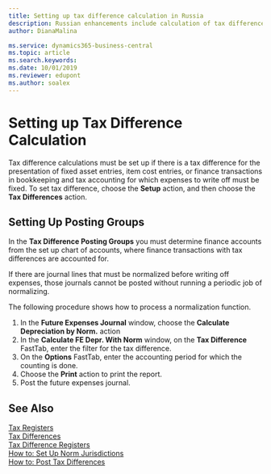 ```yaml
---
title: Setting up tax difference calculation in Russia
description: Russian enhancements include calculation of tax differences for fixed assets.
author: DianaMalina

ms.service: dynamics365-business-central
ms.topic: article
ms.search.keywords:
ms.date: 10/01/2019
ms.reviewer: edupont
ms.author: soalex
---
```


# Setting up Tax Difference Calculation

Tax difference calculations must be set up if there is a tax difference for the presentation of fixed asset entries, item cost entries, or finance transactions in bookkeeping and tax accounting for which expenses to write off must be fixed. To set tax difference, choose the **Setup** action, and then choose the **Tax Differences** action.

## Setting Up Posting Groups

In the **Tax Difference Posting Groups** you must determine finance accounts from the set up chart of accounts, where finance transactions with tax differences are accounted for.

If there are journal lines that must be normalized before writing off expenses, those journals cannot be posted without running a periodic job of normalizing.

The following procedure shows how to process a normalization function.

1. In the **Future Expenses Journal** window, choose the **Calculate Depreciation by Norm.** action
2. In the **Calculate FE Depr. With Norm** window, on the **Tax Difference** FastTab, enter the filter for the tax difference.
3. On the **Options** FastTab, enter the accounting period for which the counting is done.
4. Choose the **Print** action to print the report.
5. Post the future expenses journal.

## See Also

[Tax Registers](Tax-Registers.md)  
[Tax Differences](Tax-Differences.md)  
[Tax Difference Registers](Tax-Difference-Registers.md)  
[How to: Set Up Norm Jurisdictions](How-to-Set-Up-Norm-Jurisdictions.md)  
[How to: Post Tax Differences](How-to-Post-Tax-Differences.md)  
